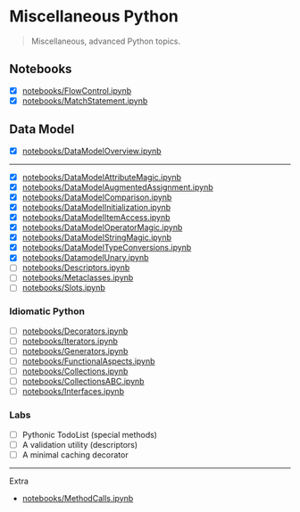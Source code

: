 # Miscellaneous Python

> Miscellaneous, advanced Python topics.

## Notebooks

* [x] [notebooks/FlowControl.ipynb](notebooks/FlowControl.ipynb)
* [x] [notebooks/MatchStatement.ipynb](notebooks/MatchStatement.ipynb)

## Data Model

* [x] [notebooks/DataModelOverview.ipynb](notebooks/DataModelOverview.ipynb)

----

* [x] [notebooks/DataModelAttributeMagic.ipynb](notebooks/DataModelAttributeMagic.ipynb)
* [x] [notebooks/DataModelAugmentedAssignment.ipynb](notebooks/DataModelAugmentedAssignment.ipynb)
* [x] [notebooks/DataModelComparison.ipynb](notebooks/DataModelComparison.ipynb)
* [x] [notebooks/DataModelInitialization.ipynb](notebooks/DataModelInitialization.ipynb)
* [x] [notebooks/DataModelItemAccess.ipynb](notebooks/DataModelItemAccess.ipynb)
* [x] [notebooks/DataModelOperatorMagic.ipynb](notebooks/DataModelOperatorMagic.ipynb)
* [x] [notebooks/DataModelStringMagic.ipynb](notebooks/DataModelStringMagic.ipynb)
* [x] [notebooks/DataModelTypeConversions.ipynb](notebooks/DataModelTypeConversions.ipynb)
* [x] [notebooks/DatamodelUnary.ipynb](notebooks/DatamodelUnary.ipynb)
* [ ] [notebooks/Descriptors.ipynb](notebooks/Descriptors.ipynb)
* [ ] [notebooks/Metaclasses.ipynb](notebooks/Metaclasses.ipynb)
* [ ] [notebooks/Slots.ipynb](notebooks/Slots.ipynb)

### Idiomatic Python

* [ ] [notebooks/Decorators.ipynb](notebooks/Decorators.ipynb)
* [ ] [notebooks/Iterators.ipynb](notebooks/Iterators.ipynb)
* [ ] [notebooks/Generators.ipynb](notebooks/Generators.ipynb)
* [ ] [notebooks/FunctionalAspects.ipynb](notebooks/FunctionalAspects.ipynb)
* [ ] [notebooks/Collections.ipynb](notebooks/Collections.ipynb)
* [ ] [notebooks/CollectionsABC.ipynb](notebooks/CollectionsABC.ipynb)
* [ ] [notebooks/Interfaces.ipynb](notebooks/Interfaces.ipynb)

### Labs

* [ ] Pythonic TodoList (special methods)
* [ ] A validation utility (descriptors)
* [ ] A minimal caching decorator 

----

Extra

* [notebooks/MethodCalls.ipynb](notebooks/MethodCalls.ipynb)
